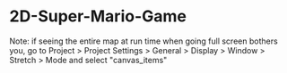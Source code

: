 # 2D-Super-Mario-Game

Note: if seeing the entire map at run time when going full screen bothers you, go to Project >
Project Settings > General > Display > Window > Stretch > Mode and select "canvas_items"

